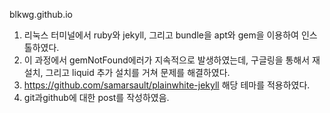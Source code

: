 blkwg.github.io

1. 리눅스 터미널에서 ruby와 jekyll, 그리고 bundle을 apt와 gem을 이용하여 인스톨하였다.
2. 이 과정에서 gemNotFound에러가 지속적으로 발생하였는데, 구글링을 통해서 재설치, 그리고 liquid 추가 설치를 거쳐 문제를 해결하였다.
3. https://github.com/samarsault/plainwhite-jekyll 해당 테마를 적용하였다.
4. git과github에 대한 post를 작성하였음.
